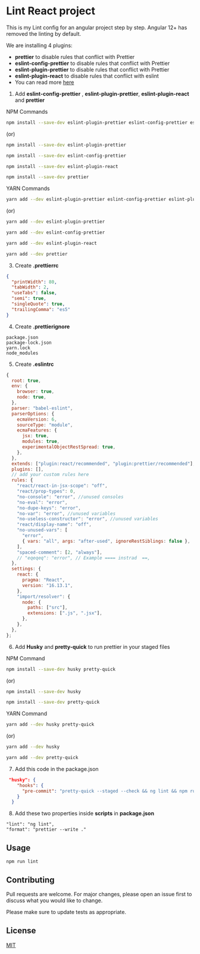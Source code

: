 # Lint React project

This is my Lint config for an angular project step by step. Angular 12+ has removed the linting by default.

We are installing 4 plugins:

- **prettier** to disable rules that conflict with Prettier
- **eslint-config-prettier** to disable rules that conflict with Prettier
- **eslint-plugin-prettier** to disable rules that conflict with Prettier
- **eslint-plugin-react** to disable rules that conflict with eslint
- You can read more [here](https://prettier.io/docs/en/integrating-with-linters.html#tslint)

1. Add **eslint-config-prettier** , **eslint-plugin-prettier**, **eslint-plugin-react** and **prettier**

NPM Commands

```bash
npm install --save-dev eslint-plugin-prettier eslint-config-prettier eslint-plugin-react prettier
```

(or)

```bash
npm install --save-dev eslint-plugin-prettier
```

```bash
npm install --save-dev eslint-config-prettier
```

```bash
npm install --save-dev eslint-plugin-react
```

```bash
npm install --save-dev prettier
```

YARN Commands

```bash
yarn add --dev eslint-plugin-prettier eslint-config-prettier eslint-plugin-react prettier
```

(or)

```bash
yarn add --dev eslint-plugin-prettier
```

```bash
yarn add --dev eslint-config-prettier
```

```bash
yarn add --dev eslint-plugin-react
```

```bash
yarn add --dev prettier
```

3. Create **.prettierrc**

```json
{
  "printWidth": 80,
  "tabWidth": 2,
  "useTabs": false,
  "semi": true,
  "singleQuote": true,
  "trailingComma": "es5"
}
```

4. Create **.prettierignore**

```
package.json
package-lock.json
yarn.lock
node_modules
```

5. Create **.eslintrc**

```js
{
  root: true,
  env: {
    browser: true,
    node: true,
  },
  parser: "babel-eslint",
  parserOptions: {
    ecmaVersion: 6,
    sourceType: "module",
    ecmaFeatures: {
      jsx: true,
      modules: true,
      experimentalObjectRestSpread: true,
    },
  },
  extends: ["plugin:react/recommended", "plugin:prettier/recommended"],
  plugins: [],
  // add your custom rules here
  rules: {
    "react/react-in-jsx-scope": "off",
    "react/prop-types": 0,
    "no-console": "error", //unused consoles
    "no-eval": "error",
    "no-dupe-keys": "error",
    "no-var": "error", //unused variables
    "no-useless-constructor": "error", //unused variables
    "react/display-name": "off",
    "no-unused-vars": [
      "error",
      { vars: "all", args: "after-used", ignoreRestSiblings: false },
    ],
    "spaced-comment": [2, "always"],
    // "eqeqeq": "error", // Example ==== instrad  ==,
  },
  settings: {
    react: {
      pragma: "React",
      version: "16.13.1",
    },
    "import/resolver": {
      node: {
        paths: ["src"],
        extensions: [".js", ".jsx"],
      },
    },
  },
};

```

6. Add **Husky** and **pretty-quick** to run prettier in your staged files

NPM Command

```bash
npm install --save-dev husky pretty-quick
```

(or)

```bash
npm install --save-dev husky
```

```bash
npm install --save-dev pretty-quick
```

YARN Command

```bash
yarn add --dev husky pretty-quick
```

(or)

```bash
yarn add --dev husky
```

```bash
yarn add --dev pretty-quick
```

7. Add this code in the package.json

```json
 "husky": {
    "hooks": {
      "pre-commit": "pretty-quick --staged --check && ng lint && npm run format"
    }
  }
```

8. Add these two properties inside **scripts** in **package.json**

```
"lint": "ng lint",
"format": "prettier --write ."
```

## Usage

```
npm run lint
```

## Contributing

Pull requests are welcome. For major changes, please open an issue first to discuss what you would like to change.

Please make sure to update tests as appropriate.

## License

[MIT](https://choosealicense.com/licenses/mit/)
